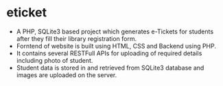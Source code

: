 # eticket
<ul>
  <li>A PHP, SQLite3 based project which generates e-Tickets for students after they fill their library registration form.</li>
  <li>Forntend of website is built using HTML, CSS and Backend using PHP.</li>
  <li>It contains several RESTFull APIs for uploading of required details including photo of student.</li>
  <li>Student data is stored in and retrieved from SQLite3 database and images are uploaded on the server.</li>
</ul>
